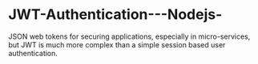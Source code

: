 # JWT-Authentication---Nodejs-
JSON web tokens for securing applications, especially in micro-services, but JWT is much more complex than a simple session based user authentication.

